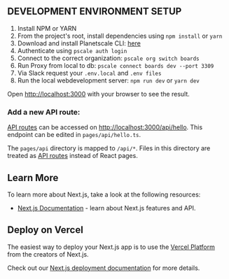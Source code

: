 ## DEVELOPMENT ENVIRONMENT SETUP

1. Install NPM or YARN
2. From the project's root, install dependencies using `npm install` or `yarn`
3. Download and install Planetscale CLI:  [here](https://planetscale.com/docs/concepts/planetscale-environment-setup)
4. Authenticate using `pscale auth login`
5. Connect to the correct organization: `pscale org switch boards`
6. Run Proxy from local to db: `pscale connect boards dev --port 3309`
7. Via Slack request your `.env.local` and `.env files`
8. Run the local webdevelopment server: `npm run dev` or `yarn dev`

Open [http://localhost:3000](http://localhost:3000) with your browser to see the result.

### Add a new API route:
[API routes](https://nextjs.org/docs/api-routes/introduction) can be accessed on [http://localhost:3000/api/hello](http://localhost:3000/api/hello). This endpoint can be edited in `pages/api/hello.ts`.

The `pages/api` directory is mapped to `/api/*`. Files in this directory are treated as [API routes](https://nextjs.org/docs/api-routes/introduction) instead of React pages.

## Learn More

To learn more about Next.js, take a look at the following resources:

- [Next.js Documentation](https://nextjs.org/docs) - learn about Next.js features and API.

## Deploy on Vercel

The easiest way to deploy your Next.js app is to use the [Vercel Platform](https://vercel.com/new?utm_medium=default-template&filter=next.js&utm_source=create-next-app&utm_campaign=create-next-app-readme) from the creators of Next.js.

Check out our [Next.js deployment documentation](https://nextjs.org/docs/deployment) for more details.
